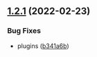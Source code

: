 ## [1.2.1](https://github.com/erikhofer/test-semantic-release/compare/v1.2.0...v1.2.1) (2022-02-23)


### Bug Fixes

* plugins ([b341a6b](https://github.com/erikhofer/test-semantic-release/commit/b341a6bff2545cbdd39a91b7a2a67cd4bab3a56c))
